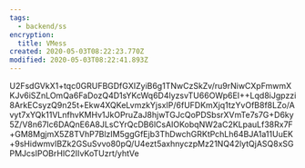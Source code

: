```yaml
---
tags:
  - backend/ss
encryption:
  title: VMess
created: 2020-05-03T08:22:23.770Z
modified: 2020-05-03T08:22:41.893Z
---
```


U2FsdGVkX1+tqc0GRUFBGDfGXIZyiB6g1TNwCzSkZv/ru9rNiwCXpFmwmXKJv6iSZnLOmQa6FaDozQ4D1sYKcWq6D4lyzsvTU66OWp6EI++Lqd8iJgpzzi8ArkECsyzQ9n25t+Ekw4XQKeLvmzkYjsxIP/6fUFDKmXjq1tzYvOfB8f8LZo/Avyt7xYQk11VLnfhvKMHv1JkOPruZaJ8hjwTGJcQoPDSbsrXVmTe7s7G+D6ky5Z/V8n67Ic6DAQnE6A8JLsCYrQcDB6lCsAIOKobqNW2aC2KLpauLf38Rx7F+GM8MgjmX5Z8TVhP7BlzIM5ggGfEjb3ThDwchGRKtPchLh64BJA1a11UuEK+9sHidwmvIBZk2GSuSvvo80pQ/U4ezt5axhnyczpMz21NQ42lytQjASQ8xSGPMJcsIPOBrHlC2IIvKoTUzrt/yhtVe
